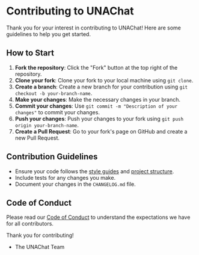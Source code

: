 # Contributing to UNAChat

Thank you for your interest in contributing to UNAChat! Here are some guidelines to help you get started.

## How to Start

1. **Fork the repository**: Click the "Fork" button at the top right of the repository.
2. **Clone your fork**: Clone your fork to your local machine using `git clone`.
3. **Create a branch**: Create a new branch for your contribution using `git checkout -b your-branch-name`.
4. **Make your changes**: Make the necessary changes in your branch.
5. **Commit your changes**: Use `git commit -m "Description of your changes"` to commit your changes.
6. **Push your changes**: Push your changes to your fork using `git push origin your-branch-name`.
7. **Create a Pull Request**: Go to your fork's page on GitHub and create a new Pull Request.

## Contribution Guidelines

- Ensure your code follows the [style guides](./CONVENTIONS.md) and [project structure](./STRUCTURE.md).
- Include tests for any changes you make.
- Document your changes in the `CHANGELOG.md` file.

## Code of Conduct

Please read our [Code of Conduct](./CODE_OF_CONDUCT.md) to understand the expectations we have for all contributors.

Thank you for contributing!

- The UNAChat Team
